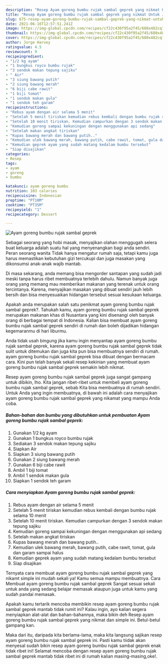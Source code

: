 ```yaml
---
description: "Resep Ayam goreng bumbu rujak sambal geprek yang nikmat Untuk Jualan"
title: "Resep Ayam goreng bumbu rujak sambal geprek yang nikmat Untuk Jualan"
slug: 675-resep-ayam-goreng-bumbu-rujak-sambal-geprek-yang-nikmat-untuk-jualan
date: 2021-06-16T12:57:51.241Z
image: https://img-global.cpcdn.com/recipes/cf22c430f95a2f45/680x482cq70/ayam-goreng-bumbu-rujak-sambal-geprek-foto-resep-utama.jpg
thumbnail: https://img-global.cpcdn.com/recipes/cf22c430f95a2f45/680x482cq70/ayam-goreng-bumbu-rujak-sambal-geprek-foto-resep-utama.jpg
cover: https://img-global.cpcdn.com/recipes/cf22c430f95a2f45/680x482cq70/ayam-goreng-bumbu-rujak-sambal-geprek-foto-resep-utama.jpg
author: Jorge Harvey
ratingvalue: 4.5
reviewcount: 9
recipeingredient:
- "1/2 kg ayam"
- "1 bungkus royco bumbu rujak"
- "3 sendok makan tepung sajiku"
- " Air"
- "3 siung bawang putih"
- "2 siung bawang merah"
- "6 biji cabe rawit"
- "1 biji tomat"
- "1 sendok makan gula"
- "1 sendok teh garam"
recipeinstructions:
- "Rebus ayam dengan air selama 5 menit"
- "Setelah 5 menit tiriskan kemudian rebus kembali dengan bumbu rujak selama 10 menit"
- "Setelah 10 menit tiriskan. Kemudian campurkan dengan 3 sendok makan tepung sajiku"
- "Kemudian goreng sampai kekuningan dengan menggunakan api sedang"
- "Setelah makan angkat tiriskan"
- "Kupas bawang merah dan bawang putih.."
- "Kemudian ulek bawang merah, bawang putih, cabe rawit, tomat, gula dan garam sampai halus"
- "Kemudian geprek ayam yang sudah matang kedalam bumbu tersebut"
- "Siap disajikan"
categories:
- Resep
tags:
- ayam
- goreng
- bumbu

katakunci: ayam goreng bumbu 
nutrition: 103 calories
recipecuisine: Indonesian
preptime: "PT10M"
cooktime: "PT35M"
recipeyield: "1"
recipecategory: Dessert

---
```



![Ayam goreng bumbu rujak sambal geprek](https://img-global.cpcdn.com/recipes/cf22c430f95a2f45/680x482cq70/ayam-goreng-bumbu-rujak-sambal-geprek-foto-resep-utama.jpg)

Sebagai seorang yang hobi masak, menyajikan olahan menggugah selera buat keluarga adalah suatu hal yang menyenangkan bagi anda sendiri. Peran seorang  wanita Tidak hanya mengatur rumah saja, tetapi kamu juga harus memastikan kebutuhan gizi tercukupi dan juga masakan yang dikonsumsi anak-anak wajib mantab.

Di masa  sekarang, anda memang bisa mengorder santapan yang sudah jadi meski tanpa harus ribet membuatnya terlebih dahulu. Namun banyak juga orang yang memang mau memberikan makanan yang terenak untuk orang tercintanya. Karena, menyajikan masakan yang dibuat sendiri jauh lebih bersih dan bisa menyesuaikan hidangan tersebut sesuai kesukaan keluarga. 



Apakah anda merupakan salah satu penikmat ayam goreng bumbu rujak sambal geprek?. Tahukah kamu, ayam goreng bumbu rujak sambal geprek merupakan makanan khas di Nusantara yang kini disenangi oleh banyak orang di berbagai tempat di Indonesia. Kalian bisa membuat ayam goreng bumbu rujak sambal geprek sendiri di rumah dan boleh dijadikan hidangan kegemaranmu di hari liburmu.

Anda tidak usah bingung jika kamu ingin menyantap ayam goreng bumbu rujak sambal geprek, karena ayam goreng bumbu rujak sambal geprek tidak sulit untuk ditemukan dan juga kita pun bisa membuatnya sendiri di rumah. ayam goreng bumbu rujak sambal geprek bisa dibuat dengan bermacam cara. Kini pun telah banyak sekali resep kekinian yang membuat ayam goreng bumbu rujak sambal geprek semakin lebih nikmat.

Resep ayam goreng bumbu rujak sambal geprek juga sangat gampang untuk dibikin, lho. Kita jangan ribet-ribet untuk membeli ayam goreng bumbu rujak sambal geprek, sebab Kita bisa membuatnya di rumah sendiri. Untuk Anda yang ingin membuatnya, di bawah ini adalah cara menyajikan ayam goreng bumbu rujak sambal geprek yang nikamat yang mampu Anda coba.

<!--inarticleads1-->

##### Bahan-bahan dan bumbu yang dibutuhkan untuk pembuatan Ayam goreng bumbu rujak sambal geprek:

1. Gunakan 1/2 kg ayam
1. Gunakan 1 bungkus royco bumbu rujak
1. Sediakan 3 sendok makan tepung sajiku
1. Siapkan  Air
1. Siapkan 3 siung bawang putih
1. Gunakan 2 siung bawang merah
1. Gunakan 6 biji cabe rawit
1. Ambil 1 biji tomat
1. Ambil 1 sendok makan gula
1. Siapkan 1 sendok teh garam




<!--inarticleads2-->

##### Cara menyiapkan Ayam goreng bumbu rujak sambal geprek:

1. Rebus ayam dengan air selama 5 menit
1. Setelah 5 menit tiriskan kemudian rebus kembali dengan bumbu rujak selama 10 menit
1. Setelah 10 menit tiriskan. Kemudian campurkan dengan 3 sendok makan tepung sajiku
1. Kemudian goreng sampai kekuningan dengan menggunakan api sedang
1. Setelah makan angkat tiriskan
1. Kupas bawang merah dan bawang putih..
1. Kemudian ulek bawang merah, bawang putih, cabe rawit, tomat, gula dan garam sampai halus
1. Kemudian geprek ayam yang sudah matang kedalam bumbu tersebut
1. Siap disajikan




Ternyata cara membuat ayam goreng bumbu rujak sambal geprek yang nikamt simple ini mudah sekali ya! Kamu semua mampu membuatnya. Cara Membuat ayam goreng bumbu rujak sambal geprek Sangat sesuai sekali untuk anda yang sedang belajar memasak ataupun juga untuk kamu yang sudah pandai memasak.

Apakah kamu tertarik mencoba membikin resep ayam goreng bumbu rujak sambal geprek mantab tidak rumit ini? Kalau ingin, ayo kalian segera menyiapkan alat-alat dan bahan-bahannya, maka bikin deh Resep ayam goreng bumbu rujak sambal geprek yang nikmat dan simple ini. Betul-betul gampang kan. 

Maka dari itu, daripada kita berlama-lama, maka kita langsung sajikan resep ayam goreng bumbu rujak sambal geprek ini. Pasti kamu tiidak akan menyesal sudah bikin resep ayam goreng bumbu rujak sambal geprek enak tidak ribet ini! Selamat mencoba dengan resep ayam goreng bumbu rujak sambal geprek mantab tidak ribet ini di rumah kalian masing-masing,oke!.

